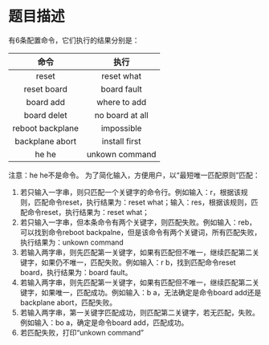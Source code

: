 # 题目描述
有6条配置命令，它们执行的结果分别是：

|命令|执行|
|:--:|:--:|
|reset|reset what|
|reset board|board fault|
|board add|where to add|
|board delet|no board at all|
|reboot backplane|impossible|
|backplane abort|install first|
|he he|unkown command|

注意：he he不是命令。
为了简化输入，方便用户，以“最短唯一匹配原则”匹配：
1. 若只输入一字串，则只匹配一个关键字的命令行。例如输入：r，根据该规则，匹配命令reset，执行结果为：reset what；输入：res，根据该规则，匹配命令reset，执行结果为：reset what；
2. 若只输入一字串，但本条命令有两个关键字，则匹配失败。例如输入：reb，可以找到命令reboot backpalne，但是该命令有两个关键词，所有匹配失败，执行结果为：unkown command
3. 若输入两字串，则先匹配第一关键字，如果有匹配但不唯一，继续匹配第二关键字，如果仍不唯一，匹配失败。例如输入：r b，找到匹配命令reset board，执行结果为：board fault。
4. 若输入两字串，则先匹配第一关键字，如果有匹配但不唯一，继续匹配第二关键字，如果唯一，匹配成功。例如输入：b a，无法确定是命令board add还是backplane abort，匹配失败。
5. 若输入两字串，第一关键字匹配成功，则匹配第二关键字，若无匹配，失败。例如输入：bo a，确定是命令board add，匹配成功。
6. 若匹配失败，打印“unkown command”
